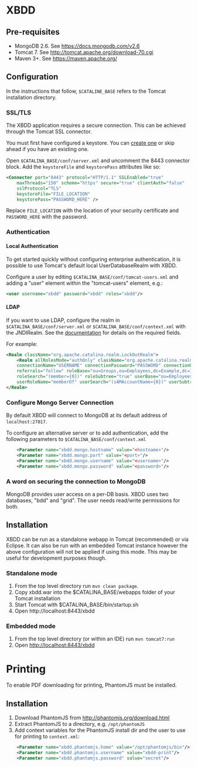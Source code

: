 XBDD
====

Pre-requisites
--------------

* MongoDB 2.6. See https://docs.mongodb.com/v2.6
* Tomcat 7. See http://tomcat.apache.org/download-70.cgi
* Maven 3+. See https://maven.apache.org/



Configuration
-------------

In the instructions that follow, `$CATALINE_BASE` refers to the Tomcat installation directory.

### SSL/TLS
The XBDD application requires a secure connection. This can be achieved through the Tomcat SSL connector.

You must first have configured a keystore. You can [create one](http://java.dzone.com/articles/setting-ssl-tomcat-5-minutes) or skip ahead if you have an existing one.

Open `$CATALINA_BASE/conf/server.xml` and uncomment the 8443 connector block. Add the `keystoreFile` and `keystorePass` attributes like so:

```xml
<Connector port="8443" protocol="HTTP/1.1" SSLEnabled="true"
    maxThreads="150" scheme="https" secure="true" clientAuth="false"
    sslProtocol="TLS"
    keystoreFile="FILE_LOCATION"
    keystorePass="PASSWORD_HERE" />
```

Replace `FILE_LOCATION` with the location of your security certificate and `PASSWORD_HERE` with the password.

### Authentication

#### Local Authentication
To get started quickly without configuring enterprise authentication, it is possible to use Tomcat's default local UserDatabaseRealm with XBDD.

Configure a user by editing `$CATALINA_BASE/conf/tomcat-users.xml` and adding a "user" element within the "tomcat-users" element, e.g.:

```xml
<user username="xbdd" password="xbdd" roles="xbdd"/>
```

#### LDAP
If you want to use LDAP, configure the realm in `$CATALINA_BASE/conf/server.xml` or `$CATALINA_BASE/conf/context.xml` with the JNDIRealm. See the [documentation](https://tomcat.apache.org/tomcat-7.0-doc/config/realm.html#JNDI_Directory_Realm_-_org.apache.catalina.realm.JNDIRealm) for details on the required fields. 

For example:
```	xml
<Realm className="org.apache.catalina.realm.LockOutRealm">
    <Realm allRolesMode="authOnly" className="org.apache.catalina.realm.JNDIRealm"
    connectionName="USERNAME" connectionPassword="PASSWORD" connectionURL="ldap://LDAP_HOST:389"
    referrals="follow" roleBase="ou=Groups,ou=Employees,dc=Example,dc=Internal" roleName="cn"
    roleSearch="(member={0})" roleSubtree="true" userBase="ou=Employees,dc=Example,dc=Internal"
    userRoleName="memberOf" userSearch="(sAMAccountName={0})" userSubtree="true"/>
</Realm>
```

### Configure Mongo Server Connection

By default XBDD will connect to MongoDB at its default address of `localhost:27017`.

To configure an alternative server or to add authentication, add the following parameters to `$CATALINA_BASE/conf/context.xml`

```xml
    <Parameter name="xbdd.mongo.hostname" value="<hostname>"/>
    <Parameter name="xbdd.mongo.port" value="<port>"/>
    <Parameter name="xbdd.mongo.username" value="<username>"/>
    <Parameter name="xbdd.mongo.password" value="<password>"/>
```

### A word on securing the connection to MongoDB
MongoDB provides user access on a per-DB basis. XBDD uses two databases, "bdd" and "grid". The user needs read/write permissions for both.

Installation
------------

XBDD can be run as a standalone webapp in Tomcat (recommended) or via Eclipse.
It can also be run with an embedded Tomcat instance however the above configuration will not be applied if using this mode. This may be useful for development purposes though.

### Standalone mode

1. From the top level directory run `mvn clean package`.
2. Copy xbdd.war into the $CATALINA_BASE/webapps folder of your Tomcat installation
3. Start Tomcat with $CATALINA_BASE/bin/startup.sh
4. Open http://localhost:8443/xbdd

### Embedded mode

1. From the top level directory (or within an IDE) run `mvn tomcat7:run`
2. Open <http://localhost:8443/xbdd>

Printing
========

To enable PDF downloading for printing, PhantomJS must be installed.

Installation
------------

1. Download PhantomJS from <http://phantomjs.org/download.html>
2. Extract PhantomJS to a directory, e.g. ```/opt/phantomJS```
3. Add context variables for the PhantomJS install dir and the user to use for printing to ```context.xml```:

```xml  
    <Parameter name="xbdd.phantomjs.home" value="/opt/phantomjs/bin"/>
    <Parameter name="xbdd.phantomjs.username" value="xbdd-print"/>
    <Parameter name="xbdd.phantomjs.password" value="secret"/>
```

